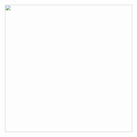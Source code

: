 <img
src="https://github-readme-stats.vercel.app/api?username=tanghaibao&show_icons=true&theme=buefy"
width="420" href="https://gitstar-ranking.com/tanghaibao" />
